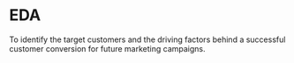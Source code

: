 # EDA
  To identify the target customers and the driving factors behind a successful customer conversion for future marketing campaigns.
